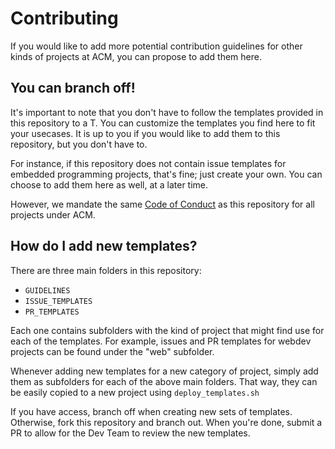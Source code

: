 # Contributing

If you would like to add more potential contribution guidelines for other kinds of
projects at ACM, you can propose to add them here.

## You can branch off!

It's important to note that you don't have to follow the templates provided in this
repository to a T. You can customize the templates you find here to fit your usecases.
It is up to you if you would like to add them to this repository, but you don't have to.

For instance, if this repository does not contain issue templates for embedded programming
projects, that's fine; just create your own. You can choose to add them here as well, at a later time.

However, we mandate the same [Code of Conduct](https://github.com/acmucsd/contribution-templates/blob/master/CODE_OF_CONDUCT.md)
as this repository for all projects under ACM.

## How do I add new templates?

There are three main folders in this repository:
- `GUIDELINES`
- `ISSUE_TEMPLATES`
- `PR_TEMPLATES`

Each one contains subfolders with the kind of project that might find use
for each of the templates. For example, issues and PR templates for webdev
projects can be found under the "web" subfolder.

Whenever adding new templates for a new category of project, simply add them
as subfolders for each of the above main folders. That way, they can be easily copied to a new
project using `deploy_templates.sh`

If you have access, branch off when creating new sets of templates. Otherwise, fork this repository
and branch out. When you're done, submit a PR to allow for the Dev Team to review the new templates.
